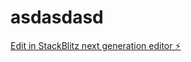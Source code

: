 # asdasdasd

[Edit in StackBlitz next generation editor ⚡️](https://stackblitz.com/~/github.com/muathzoubi/asdasdasd)